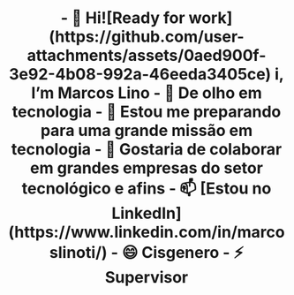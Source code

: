 <h1 align="center"> - 👋 Hi![Ready for work](https://github.com/user-attachments/assets/0aed900f-3e92-4b08-992a-46eeda3405ce)
i, I’m Marcos Lino
- 👀 De olho em tecnologia
- 🌱 Estou me preparando para uma grande missão em tecnologia
- 💞️ Gostaria de colaborar em grandes empresas do setor tecnológico e afins
- 📫 [Estou no LinkedIn] (https://www.linkedin.com/in/marcoslinoti/)
- 😄 Cisgenero
- ⚡ Supervisor

<!---
linomar31/linomar31 is a ✨ special ✨ repository because its `README.md` (this file) appears on your GitHub profile.
You can click the Preview link to take a look at your changes.
--->
